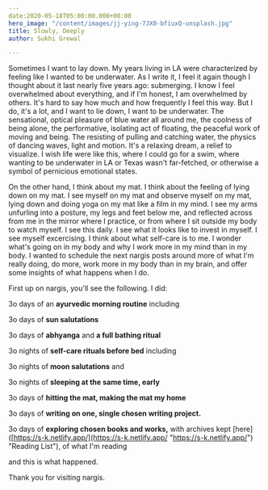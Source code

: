 ```yaml
---
date:2020-05-18T05:00:00.000+00:00
hero_image: "/content/images/jj-ying-7JX0-bfiuxQ-unsplash.jpg"
title: Slowly, Deeply
author: Sukhi Grewal

---
```

Sometimes I want to lay down. My years living in LA were characterized by feeling like I wanted to be underwater. As I write it, I feel it again though I thought about it last nearly five years ago: submerging. I know I feel overwhelmed about everything, and if I'm honest, I am overwhelmed by others. It's hard to say how much and how frequently I feel this way. But I do, it's a lot, and I want to lie down, I want to be underwater. The sensational, optical pleasure of blue water all around me, the coolness of being alone, the performative, isolating act of floating, the peaceful work of moving and being. The resisting of pulling and catching water, the physics of dancing waves, light and motion. It's a relaxing dream, a relief to visualize. I wish life were like this, where I could go for a swim, where wanting to be underwater in LA or Texas wasn't far-fetched, or otherwise a symbol of pernicious emotional states.

On the other hand, I think about my mat. I think about the feeling of lying down on my mat. I see myself on my mat and observe myself on my mat, lying down and doing yoga on my mat like a film in my mind. I see my arms unfurling into a posture, my legs and feet below me, and reflected across from me in the mirror where I practice, or from where I sit outside my body to watch myself. I see this daily. I see what it looks like to invest in myself. I see myself excercising. I think about what self-care is to me. I wonder what's going on in my body and why I work more in my mind than in my body. I wanted to schedule the next nargis posts around more of what I'm really doing, do more, work more in my body than in my brain, and offer some insights of what happens when I do.

First up on nargis, you'll see the following. I did:

3o days of an **ayurvedic morning routine** including  

3o days of **sun salutations**

3o days of **abhyanga** and **a full bathing ritual**

3o nights of **self-care rituals before bed** including  

3o nights of **moon salutations** and  

3o nights of **sleeping at the same time, early**

3o days of **hitting the mat, making the mat my home**

3o days of **writing on one, single chosen writing project.**

3o days of **exploring chosen books and works,** with archives kept \[here\]([https://s-k.netlify.app/](https://s-k.netlify.app/ "https://s-k.netlify.app/") "Reading List"), of what I'm reading

and this is what happened.

Thank you for visiting nargis.
